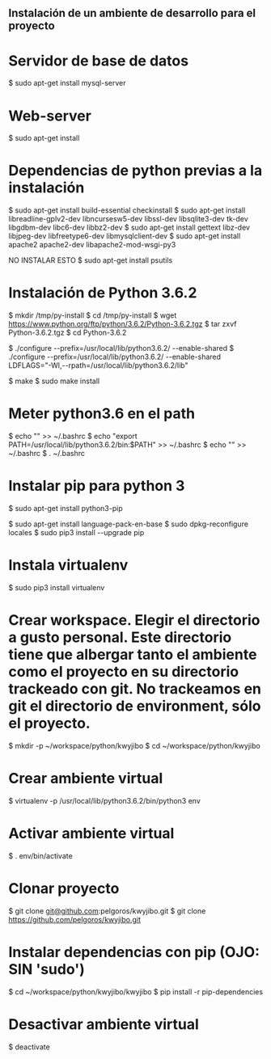 ## Instalación de un ambiente de desarrollo para el proyecto

# Servidor de base de datos
$ sudo apt-get install mysql-server

# Web-server
$ sudo apt-get install 

# Dependencias de python previas a la instalación
$ sudo apt-get install build-essential checkinstall
$ sudo apt-get install libreadline-gplv2-dev libncursesw5-dev libssl-dev libsqlite3-dev tk-dev libgdbm-dev libc6-dev libbz2-dev
$ sudo apt-get install gettext libz-dev libjpeg-dev libfreetype6-dev libmysqlclient-dev
$ sudo apt-get install apache2 apache2-dev libapache2-mod-wsgi-py3 

NO INSTALAR ESTO
$ sudo apt-get install psutils

# Instalación de Python 3.6.2
$ mkdir /tmp/py-install
$ cd /tmp/py-install
$ wget https://www.python.org/ftp/python/3.6.2/Python-3.6.2.tgz
$ tar zxvf Python-3.6.2.tgz
$ cd Python-3.6.2

$ ./configure --prefix=/usr/local/lib/python3.6.2/ --enable-shared 
$ ./configure --prefix=/usr/local/lib/python3.6.2/ --enable-shared LDFLAGS="-Wl,--rpath=/usr/local/lib/python3.6.2/lib"

$ make
$ sudo make install

# Meter python3.6 en el path
$ echo "" >> ~/.bashrc
$ echo "export PATH=/usr/local/lib/python3.6.2/bin:$PATH" >> ~/.bashrc
$ echo "" >> ~/.bashrc
$ . ~/.bashrc

# Instalar pip para python 3
$ sudo apt-get install python3-pip

$ sudo apt-get install language-pack-en-base
$ sudo dpkg-reconfigure locales
$ sudo pip3 install --upgrade pip

# Instala virtualenv
$ sudo pip3 install virtualenv

# Crear workspace. Elegir el directorio a gusto personal. Este directorio tiene que albergar tanto el ambiente como el proyecto en su directorio trackeado con git. No trackeamos en git el directorio de environment, sólo el proyecto.
$ mkdir -p ~/workspace/python/kwyjibo
$ cd ~/workspace/python/kwyjibo

# Crear ambiente virtual
$ virtualenv -p /usr/local/lib/python3.6.2/bin/python3 env

# Activar ambiente virtual
$ . env/bin/activate

# Clonar proyecto
$ git clone git@github.com:pelgoros/kwyjibo.git
$ git clone https://github.com/pelgoros/kwyjibo.git

# Instalar dependencias con pip (OJO: SIN 'sudo')
$ cd ~/workspace/python/kwyjibo/kwyjibo
$ pip install -r pip-dependencies

# Desactivar ambiente virtual
$ deactivate

